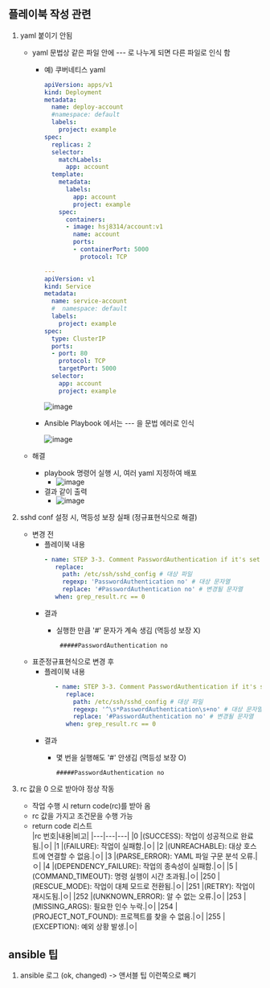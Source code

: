 ## 플레이북 작성 관련
   1. yaml 붙이기 안됨
        - yaml 문법상 같은 파일 안에 --- 로 나누게 되면 다른 파일로 인식 함  
          - 예) 쿠버네티스 yaml
            ```yaml
            apiVersion: apps/v1
            kind: Deployment
            metadata:
              name: deploy-account
              #namespace: default
              labels:
                project: example
            spec:
              replicas: 2
              selector:
                matchLabels:
                  app: account
              template:
                metadata:
                  labels:
                    app: account
                    project: example
                spec:
                  containers:
                  - image: hsj8314/account:v1
                    name: account
                    ports:
                    - containerPort: 5000
                      protocol: TCP
            
            --- 
            apiVersion: v1
            kind: Service
            metadata:
              name: service-account
              #  namespace: default
              labels:
                project: example
            spec:
              type: ClusterIP
              ports:
              - port: 80
                protocol: TCP
                targetPort: 5000
              selector:
                app: account
                project: example
            ```
            <!--![image](https://github.com/KMJ-cloud/WINS/assets/71053769/2e2e89fb-3ad3-4cc0-861e-654675712a9a)-->
            ![image](https://github.com/KMJ-cloud/WINS/assets/71053769/e56b49fc-8e0e-4522-a150-2263cc5b309e)

          - Ansible Playbook 에서는 --- 을 문법 에러로 인식
                        
            ![image](https://github.com/KMJ-cloud/WINS/assets/71053769/a86bd143-2fcb-4bf6-bfa7-c91af1256b48)


        - 해결
          - playbook 명령어 실행 시, 여러 yaml 지정하여 배포  
            - ![image](https://github.com/KMJ-cloud/WINS/assets/71053769/79674b63-6d09-43a0-8119-1acc541ff311)
          - 결과 같이 출력
            - ![image](https://github.com/KMJ-cloud/WINS/assets/71053769/e9eabb4d-8b26-44a1-b0eb-0c1c1d85d6c9)
          
   2. sshd conf 설정 시, 멱등성 보장 실패 (정규표현식으로 해결)
      - 변경 전
         - 플레이북 내용
            ```yaml
            - name: STEP 3-3. Comment PasswordAuthentication if it's set to no # PasswordAuthentication no 주석 처리
               replace:
                 path: /etc/ssh/sshd_config # 대상 파일
                 regexp: 'PasswordAuthentication no' # 대상 문자열
                 replace: '#PasswordAuthentication no' # 변경될 문자열
               when: grep_result.rc == 0
            ```
         - 결과
           - 실행한 만큼 '#' 문자가 계속 생김 (멱등성 보장 X)
             
             ``` #####PasswordAuthentication no```
      - 표준정규표현식으로 변경 후
         - 플레이북 내용        
            ```yaml
               - name: STEP 3-3. Comment PasswordAuthentication if it's set to no # PasswordAuthentication no 주석 처리
                  replace:
                    path: /etc/ssh/sshd_config # 대상 파일
                    regexp: '^\s*PasswordAuthentication\s+no' # 대상 문자열
                    replace: '#PasswordAuthentication no' # 변경될 문자열
                  when: grep_result.rc == 0
            ```
         - 결과
           - 몇 번을 실행해도 '#' 안생김 (멱등성 보장 O)
             
             ``` #####PasswordAuthentication no ```
   3. rc 값을 0 으로 받아야 정상 작동
      - 작업 수행 시 return code(rc)를 받아 옴
      - rc 값을 가지고 조건문을 수행 가능
      - return code 리스트  
         |rc 번호|내용|비고|
         |---|---|---|
         |0 |(SUCCESS): 작업이 성공적으로 완료됨.|ㅇ|
         |1 |(FAILURE): 작업이 실패함.|ㅇ|
         |2 |(UNREACHABLE): 대상 호스트에 연결할 수 없음.|ㅇ|
         |3 |(PARSE_ERROR): YAML 파일 구문 분석 오류.|ㅇ|
         |4 |(DEPENDENCY_FAILURE): 작업의 종속성이 실패함.|ㅇ|
         |5 |(COMMAND_TIMEOUT): 명령 실행이 시간 초과됨.|ㅇ|
         |250 |(RESCUE_MODE): 작업이 대체 모드로 전환됨.|ㅇ|
         |251 |(RETRY): 작업이 재시도됨.|ㅇ|
         |252 |(UNKNOWN_ERROR): 알 수 없는 오류.|ㅇ|
         |253 |(MISSING_ARGS): 필요한 인수 누락.|ㅇ|
         |254 |(PROJECT_NOT_FOUND): 프로젝트를 찾을 수 없음.|ㅇ|
         |255 |(EXCEPTION): 예외 상황 발생.|ㅇ|

## ansible 팁
   1. ansible 로그 (ok, changed) -> 앤서블 팁 이런쪽으로 빼기
